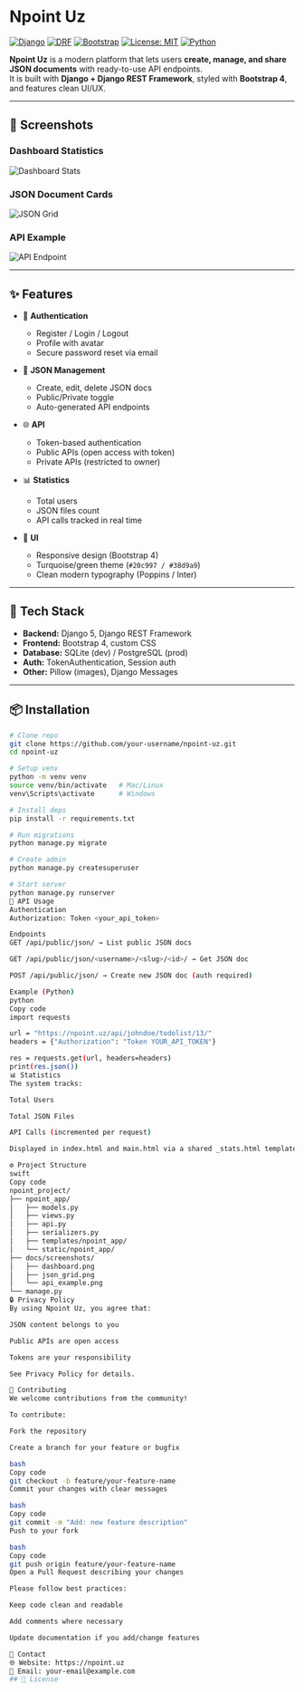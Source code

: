 # Npoint Uz

[![Django](https://img.shields.io/badge/Django-5.0-green?logo=django)](https://www.djangoproject.com/)
[![DRF](https://img.shields.io/badge/DRF-REST_Framework-red?logo=django)](https://www.django-rest-framework.org/)
[![Bootstrap](https://img.shields.io/badge/Bootstrap-4-blueviolet?logo=bootstrap)](https://getbootstrap.com/)
[![License: MIT](https://img.shields.io/badge/License-MIT-yellow.svg)](./LICENSE)
[![Python](https://img.shields.io/badge/Python-3.12-blue?logo=python)](https://www.python.org/)

**Npoint Uz** is a modern platform that lets users **create, manage, and share JSON documents** with ready-to-use API endpoints.  
It is built with **Django + Django REST Framework**, styled with **Bootstrap 4**, and features clean UI/UX.

---

## 📸 Screenshots

### Dashboard Statistics
![Dashboard Stats](./docs/screenshots/dashboard.png)

### JSON Document Cards
![JSON Grid](./docs/screenshots/json_grid.png)

### API Example
![API Endpoint](./docs/screenshots/api_example.png)

---

## ✨ Features

- 🔑 **Authentication**
  - Register / Login / Logout  
  - Profile with avatar  
  - Secure password reset via email  

- 📂 **JSON Management**
  - Create, edit, delete JSON docs  
  - Public/Private toggle  
  - Auto-generated API endpoints  

- 🌐 **API**
  - Token-based authentication  
  - Public APIs (open access with token)  
  - Private APIs (restricted to owner)  

- 📊 **Statistics**
  - Total users  
  - JSON files count  
  - API calls tracked in real time  

- 🎨 **UI**
  - Responsive design (Bootstrap 4)  
  - Turquoise/green theme (`#20c997 / #38d9a9`)  
  - Clean modern typography (Poppins / Inter)  

---

## 🚀 Tech Stack

- **Backend:** Django 5, Django REST Framework  
- **Frontend:** Bootstrap 4, custom CSS  
- **Database:** SQLite (dev) / PostgreSQL (prod)  
- **Auth:** TokenAuthentication, Session auth  
- **Other:** Pillow (images), Django Messages  

---

## 📦 Installation

```bash
# Clone repo
git clone https://github.com/your-username/npoint-uz.git
cd npoint-uz

# Setup venv
python -m venv venv
source venv/bin/activate   # Mac/Linux
venv\Scripts\activate      # Windows

# Install deps
pip install -r requirements.txt

# Run migrations
python manage.py migrate

# Create admin
python manage.py createsuperuser

# Start server
python manage.py runserver
🔑 API Usage
Authentication
Authorization: Token <your_api_token>

Endpoints
GET /api/public/json/ → List public JSON docs

GET /api/public/json/<username>/<slug>/<id>/ → Get JSON doc

POST /api/public/json/ → Create new JSON doc (auth required)

Example (Python)
python
Copy code
import requests

url = "https://npoint.uz/api/johndoe/todolist/13/"
headers = {"Authorization": "Token YOUR_API_TOKEN"}

res = requests.get(url, headers=headers)
print(res.json())
📊 Statistics
The system tracks:

Total Users

Total JSON Files

API Calls (incremented per request)

Displayed in index.html and main.html via a shared _stats.html template.

⚙️ Project Structure
swift
Copy code
npoint_project/
├── npoint_app/
│   ├── models.py
│   ├── views.py
│   ├── api.py
│   ├── serializers.py
│   ├── templates/npoint_app/
│   └── static/npoint_app/
├── docs/screenshots/
│   ├── dashboard.png
│   ├── json_grid.png
│   └── api_example.png
└── manage.py
🔒 Privacy Policy
By using Npoint Uz, you agree that:

JSON content belongs to you

Public APIs are open access

Tokens are your responsibility

See Privacy Policy for details.

🤝 Contributing
We welcome contributions from the community!

To contribute:

Fork the repository

Create a branch for your feature or bugfix

bash
Copy code
git checkout -b feature/your-feature-name
Commit your changes with clear messages

bash
Copy code
git commit -m "Add: new feature description"
Push to your fork

bash
Copy code
git push origin feature/your-feature-name
Open a Pull Request describing your changes

Please follow best practices:

Keep code clean and readable

Add comments where necessary

Update documentation if you add/change features

📧 Contact
🌐 Website: https://npoint.uz
📧 Email: your-email@example.com
## 📜 License

